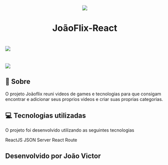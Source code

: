 <h1 align="center">
    <img src="https://ik.imagekit.io/lkgbmsinhh/tiulo_joaoflix_7NDJ_9FH6.png">
</h1>

<h1 align="center">
    JoãoFlix-React
</h1>

<h1>
    <img src="/src/assets/joaoflixApp">
</h1>

<h1>
    <img src="https://ik.imagekit.io/lkgbmsinhh/cadastrojoaoflix_qZkMTtgyY.png">
</h1>

## :speech_balloon: Sobre 

O projeto Joãoflix reuni videos de games e tecnologias para que consigam encontrar e adicionar seus proprios videos e criar suas proprias categorias.

## :computer: Tecnologias utilizadas 

O projeto foi desenvolvido utilizando as seguintes tecnologias

ReactJS
JSON Server
React Route

## Desenvolvido por João Victor